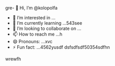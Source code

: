 gre- 👋 Hi, I’m @kolopolfa
- 👀 I’m interested in ...
- 🌱 I’m currently learning ...543see
- 💞️ I’m looking to collaborate on ...
- 📫 How to reach me ...h
- 😄 Pronouns: ...xvc
- ⚡ Fun fact: ...4562yusdf
dsfsdfsdf50354sdfhn
<!---bvfv15
kolopolfa/kolopolfa is a ✨ special ✨ repository bdsrwefecause its `README.md` (this file) appears on your GitHub profile.564552
You can click the Preview link to take a look at your changes.543hnjmmjjm
--->
wrewfh
